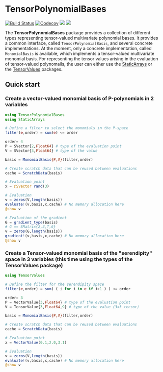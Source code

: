 # TensorPolynomialBases

[![Build Status](https://travis-ci.com/gridap/TensorPolynomialBases.jl.svg?branch=master)](https://travis-ci.com/gridap/TensorPolynomialBases.jl)
[![Codecov](https://codecov.io/gh/gridap/TensorPolynomialBases.jl/branch/master/graph/badge.svg)](https://codecov.io/gh/gridap/TensorPolynomialBases.jl)
[![](https://img.shields.io/badge/docs-stable-blue.svg)](https://gridap.github.io/TensorPolynomialBases.jl/stable)
[![](https://img.shields.io/badge/docs-latest-blue.svg)](https://gridap.github.io/TensorPolynomialBases.jl/latest)

The **TensorPolynomialBases** package provides a collection of different types representing tensor-valued multivariate polynomial bases. It provides a common interface, called `TensorPolynomialBasis`, and several concrete implementations. At the moment, only a concrete implementation, called `MonomialBasis` is available, which implements a tensor-valued multivariate monomial basis. For representing the tensor values arising in the evaluation of tensor-valued polynomails, the user can either use the [StaticArrays](https://github.com/JuliaArrays/StaticArrays.jl) or the [TensorValues](https://github.com/gridap/TensorValues.jl) packages.

## Quick start

### Create a vector-valued monomial basis of P-polynomials in 2 variables

```julia
using TensorPolynomialBases
using StaticArrays

# Define a filter to select the monomials in the P-space
filter(e,order) = sum(e) <= order

order= 4
P = SVector{2,Float64} # type of the evaluation point
V = SVector{3,Float64} # type of the value

basis = MonomialBasis{P,V}(filter,order)

# Create scratch data that can be reused between evaluations
cache = ScratchData(basis)

# Evaluation point
x = @SVector rand(3)

# Evaluation
v = zeros(V,length(basis))
evaluate!(v,basis,x,cache) # No memory allocation here
@show v

# Evaluation of the gradient
G = gradient_type(basis)
# G == SMatrix{2,3,T,6}
v = zeros(G,length(basis))
gradient!(v,basis,x,cache) # No memory allocation here
@show v
```

### Create a Tensor-valued monomial basis of the "serendipity" space in 3 variables (this time using the types of the TensorValues package)

```julia
using TensorValues

# Define the filter for the serendipity space
filter(e,order) = sum( ( i for i in e if i>1 ) ) <= order

order= 3
P = VectorValue{3,Float64} # type of the evaluation point
V = TensorValue{3,Float64,9} # type of the value (3x3 tensor)

basis = MonomialBasis{P,V}(filter,order)

# Create scratch data that can be reused between evaluations
cache = ScratchData(basis)

# Evaluation point
x = VectorValue(0.1,2.0,3.1)

# Evaluation
v = zeros(V,length(basis))
evaluate!(v,basis,x,cache) # No memory allocation here
@show v

```


